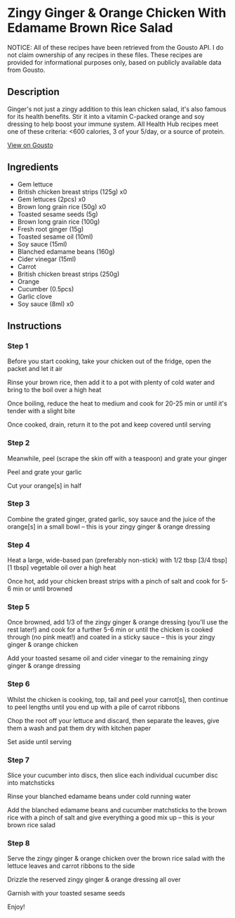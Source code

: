 # Zingy Ginger & Orange Chicken With Edamame Brown Rice Salad

NOTICE: All of these recipes have been retrieved from the Gousto API. I do not claim ownership of any recipes in these files. These recipes are provided for informational purposes only, based on publicly available data from Gousto.

## Description

Ginger's not just a zingy addition to this lean chicken salad, it's also famous for its health benefits. Stir it into a vitamin C-packed orange and soy dressing to help boost your immune system. All Health Hub recipes meet one of these criteria: <600 calories, 3 of your 5/day, or a source of protein.

[View on Gousto](https://www.gousto.co.uk/recipes/cookbook/ginger-orange-chicken-with-brown-rice-salad)

## Ingredients

- Gem lettuce
- British chicken breast strips (125g) x0
- Gem lettuces (2pcs) x0
- Brown long grain rice (50g) x0
- Toasted sesame seeds (5g)
- Brown long grain rice (100g)
- Fresh root ginger (15g)
- Toasted sesame oil (10ml)
- Soy sauce (15ml)
- Blanched edamame beans (160g)
- Cider vinegar (15ml)
- Carrot
- British chicken breast strips (250g)
- Orange
- Cucumber (0.5pcs)
- Garlic clove
- Soy sauce (8ml) x0

## Instructions


### Step 1

Before you start cooking, take your chicken out of the fridge, open the packet and let it air

Rinse your brown rice, then add it to a pot with plenty of cold water and bring to the boil over a high heat

Once boiling, reduce the heat to medium and cook for 20-25 min or until it's tender with a slight bite

Once cooked, drain, return it to the pot and keep covered until serving


### Step 2

Meanwhile, peel (scrape the skin off with a teaspoon) and grate your ginger

Peel and grate your garlic

Cut your orange[s] in half


### Step 3

Combine the grated ginger, grated garlic, soy sauce and the juice of the orange[s]<span class="text-danger"> </span>in a small bowl – this is your zingy ginger & orange dressing


### Step 4

Heat a large, wide-based pan (preferably non-stick) with 1/2 tbsp <span class="text-purple">[3/4 tbsp]</span> <span class="text-danger">[1 tbsp]</span> vegetable oil over a high heat

Once hot, add your chicken breast strips with a pinch of salt and cook for 5-6 min or until browned


### Step 5

Once browned, add 1/3 of the zingy ginger & orange dressing (you'll use the rest later!) and cook for a further 5-6 min or until the chicken is cooked through (no pink meat!) and coated in a sticky sauce – this is your zingy ginger & orange chicken

Add your toasted sesame oil and cider vinegar to the remaining zingy ginger & orange dressing


### Step 6

Whilst the chicken is cooking, top, tail and peel your carrot[s], then continue to peel lengths until you end up with a pile of carrot ribbons

Chop the root off your lettuce and discard, then separate the leaves, give them a wash and pat them dry with kitchen paper

Set aside until serving


### Step 7

Slice your cucumber into discs, then slice each individual cucumber disc into matchsticks

Rinse your blanched edamame beans under cold running water

Add the blanched edamame beans and cucumber matchsticks to the brown rice with a pinch of salt and give everything a good mix up – this is your brown rice salad

### Step 8

Serve the zingy ginger & orange chicken over the brown rice salad with the lettuce leaves and carrot ribbons to the side

Drizzle the reserved zingy ginger & orange dressing all over

Garnish with your toasted sesame seeds

Enjoy!

